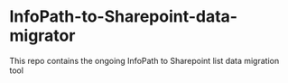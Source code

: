 # InfoPath-to-Sharepoint-data-migrator
This repo contains the ongoing InfoPath to Sharepoint list data migration tool
